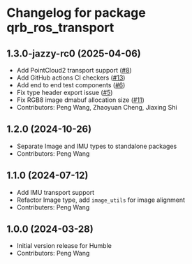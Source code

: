 # Changelog for package qrb_ros_transport

## 1.3.0-jazzy-rc0 (2025-04-06)

- Add PointCloud2 transport support ([#8](https://github.com/qualcomm-qrb-ros/qrb_ros_transport/pull/8))
- Add GitHub actions CI checkers ([#13](https://github.com/qualcomm-qrb-ros/qrb_ros_transport/pull/13))
- Add end to end test components ([#6](https://github.com/qualcomm-qrb-ros/qrb_ros_transport/pull/6))
- Fix type header export issue ([#5](https://github.com/qualcomm-qrb-ros/qrb_ros_transport/pull/5))
- Fix RGB8 image dmabuf allocation size ([#11](https://github.com/qualcomm-qrb-ros/qrb_ros_transport/pull/11))
- Contributors: Peng Wang, Zhaoyuan Cheng, Jiaxing Shi

## 1.2.0 (2024-10-26)

- Separate Image and IMU types to standalone packages
- Contributors: Peng Wang

## 1.1.0 (2024-07-12)

- Add IMU transport support
- Refactor Image type, add `image_utils` for image alignment
- Contributers: Peng Wang

## 1.0.0 (2024-03-28)

- Initial version release for Humble
- Contributors: Peng Wang
